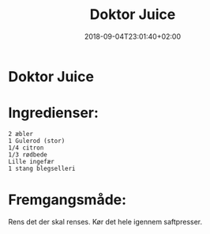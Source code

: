 ﻿---
title: "Doktor Juice"
date: 2018-09-04T23:01:40+02:00
draft: true
---
# Doktor Juice

# Ingredienser:


	2 æbler
	1 Gulerod (stor)
	1/4 citron
	1/3 rødbede
	Lille ingefær
	1 stang blegselleri


# Fremgangsmåde:

Rens det der skal renses. Kør det hele igennem saftpresser.

